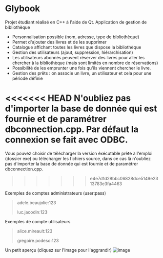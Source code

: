 # Glybook
Projet étudiant réalisé en C++ à l'aide de Qt. Application de gestion de bibliothèque

* Personnalisation possible (nom, adresse, type de bibliothèque)
* Permet d'ajouter des livres et de les supprimer
* Catalogue affichant toutes les livres que dispose la bibliothèque
* Gestion des utilisateurs (ajout, suppression, hiérarchisation)
* Les utilisateurs abonnés peuvent réserver des livres pour aller les chercher à la bibliothèque (mais sont limités en nombre de réservations)
* Possibilité de les emprunter une fois qu'ils viennent chercher le livre.
* Gestion des prêts : on associe un livre, un utilisateur et cela pour une période définie

<<<<<<< HEAD
N'oubliez pas d'importer la base de donnée qui est fournie et de paramétrer dbconnection.cpp. Par défaut la connexion se fait avec ODBC.
=======
Vous pouvez choisir de télécharger la version éxécutable prête à l'emploi (dossier exe) ou télécharger les fichiers source, dans ce cas là n'oubliez pas d'importer la base de donnée qui est fournie et de paramétrer dbconnection.cpp. 
>>>>>>> e4e7d1d28bbc06828dce5149e2313783e3fa4463

Exemples de comptes administrateurs (user:pass)
> adele.beaujolie:123
>
> luc.jacodin:123

Exemples de compte utilisateurs
> alice.mireault:123
>
> gregoire.podeso:123

Un petit aperçu (cliquez sur l'image pour l'aggrandir)
![image](https://user-images.githubusercontent.com/44404051/99879511-c8344d80-2c0d-11eb-9d5e-4f8c91e0f554.png)
